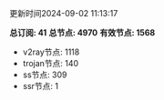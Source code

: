 更新时间2024-09-02 11:13:17

**总订阅: 41**
**总节点: 4970**
**有效节点: 1568**
- v2ray节点: 1118
- trojan节点: 140
- ss节点: 309
- ssr节点: 1
